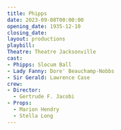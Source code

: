 ```yaml
---
title: Phipps
date: 2023-09-08T00:00:00
opening_date: 1935-12-10
closing_date:
layout: productions
playbill:
Theatre: Theatre Jacksonville
cast:
- Phipps: Slocum Ball
- Lady Fanny: Dore' Beauchamp-Nobbs
- Sir Gerald: Lawrence Case
crew:
- Director:
  - Gertrude F. Jacobi
- Props:
  - Marion Hendry
  - Stella Long
---
```


